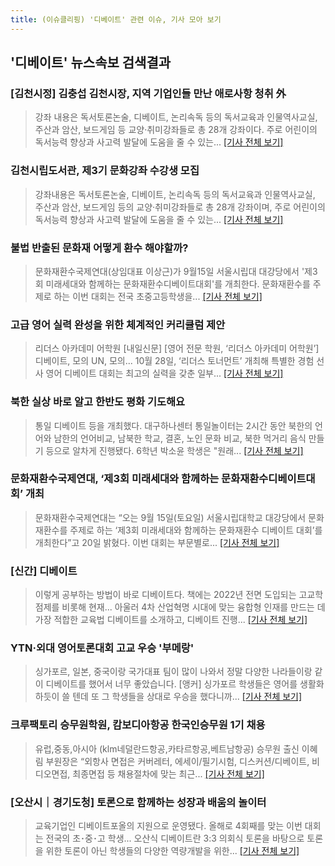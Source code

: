 ```yaml
---
title: (이슈클리핑) '디베이트' 관련 이슈, 기사 모아 보기
---
```

## **'디베이트'** 뉴스속보 검색결과
### [김천시정] 김충섭 김천시장, 지역 기업인들 만난 애로사항 청취 外

>강좌 내용은 독서토론논술, 디베이트, 논리속독 등의 독서교육과 인물역사교실, 주산과 암산, 보드게임 등 교양·취미강좌들로 총 28개 강좌이다. 주로 어린이의 독서능력 향상과 사고력 발달에 도움을 줄 수 있는...
[[기사 전체 보기]](http://ilyo.co.kr/?ac=article_view&entry_id=307204)

### 김천시립도서관, 제3기 문화강좌 수강생 모집

>강좌내용은 독서토론논술, 디베이트, 논리속독 등의 독서교육과 인물역사교실, 주산과 암산, 보드게임 등의 교양·취미강좌들로 총 28개 강좌이며, 주로 어린이의 독서능력 향상과 사고력 발달에 도움을 줄 수 있는...
[[기사 전체 보기]](http://www.dkilbo.com/news/articleView.html?idxno=154884)

### 불법 반출된 문화재 어떻게 환수 해야할까?

>문화재환수국제연대(상임대표 이상근)가 9월15일 서울시립대 대강당에서 '제3회 미래세대와 함께하는 문화재환수디베이트대회'를 개최한다. 문화재환수를 주제로 하는 이번 대회는 전국 초중고등학생을...
[[기사 전체 보기]](http://www.beopbo.com/news/articleView.html?idxno=201377)

### 고급 영어 실력 완성을 위한 체계적인 커리큘럼 제안

>리더스 아카데미 어학원 [내일신문] [영어 전문 학원, ‘리더스 아카데미 어학원’] 디베이트, 모의 UN, 모의... 10월 28일, ‘리더스 토너먼트’ 개최해 특별한 경험 선사 영어 디베이트 대회는 최고의 실력을 갖춘 일부...
[[기사 전체 보기]](http://www.naeil.com/news_view/?id_art=285938)

### 북한 실상 바로 알고 한반도 평화 기도해요

>통일 디베이트 등을 개최했다. 대구하나센터 통일놀이터는 2시간 동안 북한의 언어와 남한의 언어비교, 남북한 학교, 결혼, 노인 문화 비교, 북한 먹거리 음식 만들기 등으로 알차게 진행됐다. 6학년 박소윤 학생은 "원래...
[[기사 전체 보기]](http://www.idaegu.co.kr/news/articleView.html?idxno=256832)

### 문화재환수국제연대, ‘제3회 미래세대와 함께하는 문화재환수디베이트대회’ 개최

>문화재환수국제연대는 “오는 9월 15일(토요일) 서울시립대학교 대강당에서 문화재환수를 주제로 하는 ‘제3회 미래세대와 함께하는 문화재환수 디베이트 대회’를 개최한다”고 20일 밝혔다. 이번 대회는 부문별로...
[[기사 전체 보기]](http://edu.donga.com/?p=article&ps=view&at_no=20180820165411642822)

### [신간] 디베이트

>이렇게 공부하는 방법이 바로 디베이트다. 책에는 2022년 전면 도입되는 고교학점제를 비롯해 현재... 아울러 4차 산업혁명 시대에 맞는 융합형 인재를 만드는 데 가장 적합한 교육법 디베이트를 소개하고, 디베이트 진행...
[[기사 전체 보기]](http://www.newscj.com/news/articleView.html?idxno=547722)

### YTN·외대 영어토론대회 고교 우승 '부메랑'

>싱가포르, 일본, 중국이랑 국가대표 팀이 많이 나와서 정말 다양한 나라들이랑 같이 디베이트를 했어서 너무 좋았습니다. [앵커] 싱가포르 학생들은 영어를 생활화하듯이 쓸 텐데 또 그 학생들을 상대로 우승을 했다니까...
[[기사 전체 보기]](http://www.ytn.co.kr/_ln/0103_201808181828495130)

### 크루팩토리 승무원학원, 캄보디아항공 한국인승무원 1기 채용

>유럽,중동,아시아 (klm네덜란드항공,카타르항공,베트남항공) 승무원 출신 이혜림 부원장은 “외항사 면접은 커버레터, 에세이/필기시험, 디스커션/디베이트, 비디오면접, 최종면접 등 채용절차에 맞는 최근...
[[기사 전체 보기]](http://www.tourtimes.net/sub_read.html?uid=49722&section=sc40)

### [오산시｜경기도청] 토론으로 함께하는 성장과 배움의 놀이터

>교육기업인 디베이트포올의 지원으로 운영됐다. 올해로 4회째를 맞는 이번 대회는 전국의 초･중･고 학생... 오산식 디베이트란 3:3 의회식 토론을 바탕으로 토론을 위한 토론이 아닌 학생들의 다양한 역량개발을 위한...
[[기사 전체 보기]](http://www.ujeil.com/news/articleView.html?idxno=208469)


